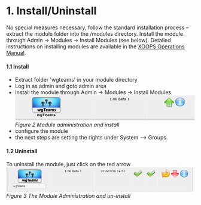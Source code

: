 # 1. Install/Uninstall

No special measures necessary, follow the standard installation process – extract the module folder into the /modules directory. Install the module through Admin -> Modules -> Install Modules (see below). 
Detailed instructions on installing modules are available in the [XOOPS Operations Manual](http://goo.gl/adT2i).

#### 1.1 Install
- Extract folder 'wgteams' in your module directory
- Log in as admin and goto admin area
- Install the module through Admin -> Modules -> Install Modules
![](../assets/1install.png)<br/>
*Figure 2 Module administration and install*
- configure the module
- the next steps are setting the rights under System --> Groups.

#### 1.2 Uninstall
To uninstall the module, just click on the red arrow
![](../assets/1uninstall.png)<br/>
*Figure 3 The Module Administration and un-install*